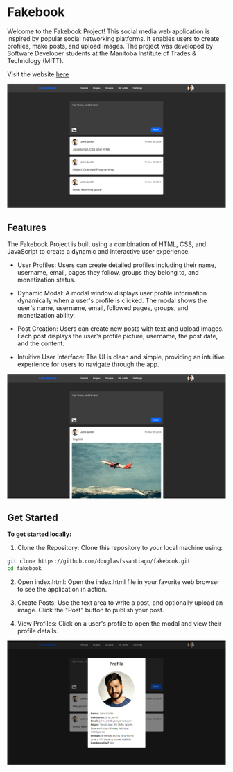 # Fakebook

Welcome to the Fakebook Project! This social media web application is inspired 
by popular social networking platforms. It enables users to create profiles, 
make posts, and upload images. The project was developed by Software Developer 
students at the Manitoba Institute of Trades & Technology (MITT).

Visit the website [here](https://douglasfssantiago.github.io/fakebook/)

![](./assets/img/readme1.png)

## Features 

The Fakebook Project is built using a combination of HTML, CSS, and JavaScript 
to create a dynamic and interactive user experience.

* User Profiles: Users can create detailed profiles including their name, 
username, email, pages they follow, groups they belong to, and monetization 
status.

* Dynamic Modal: A modal window displays user profile information dynamically 
when a user's profile is clicked. The modal shows the user's name, username, 
email, followed pages, groups, and monetization ability.

* Post Creation: Users can create new posts with text and upload images. 
Each post displays the user's profile picture, username, the post date, 
and the content.

* Intuitive User Interface: The UI is clean and simple, providing an intuitive 
experience for users to navigate through the app.

![](./assets/img/readme2.png)
 
## Get Started

**To get started locally:**

1. Clone the Repository: Clone this repository to your local machine using:

```bash
git clone https://github.com/douglasfssantiago/fakebook.git
cd fakebook
```

2. Open index.html: Open the index.html file in your favorite web browser to 
see the application in action.

3. Create Posts: Use the text area to write a post, and optionally upload an 
image. Click the "Post" button to publish your post.

4. View Profiles: Click on a user's profile to open the modal and view their 
profile details.

![](./assets/img/readme3.png)

<br/>